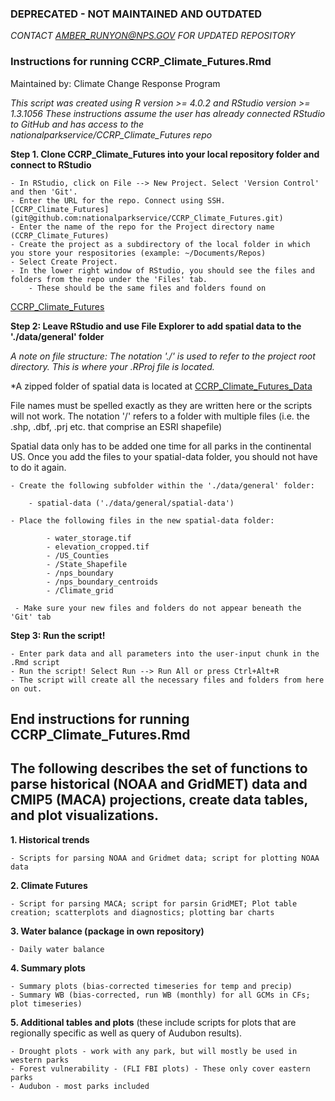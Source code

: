 ### DEPRECATED - NOT MAINTAINED AND OUTDATED
*CONTACT AMBER_RUNYON@NPS.GOV FOR UPDATED REPOSITORY*

### Instructions for running CCRP_Climate_Futures.Rmd

Maintained by: Climate Change Response Program

*This script was created using R version >= 4.0.2 and RStudio version >= 1.3.1056*
*These instructions assume the user has already connected RStudio to GitHub and has access to the nationalparkservice/CCRP_Climate_Futures repo*

**Step 1. Clone CCRP_Climate_Futures into your local repository folder and connect to RStudio**

    - In RStudio, click on File --> New Project. Select 'Version Control' and then 'Git'.
    - Enter the URL for the repo. Connect using SSH. [CCRP_Climate_Futures] (git@github.com:nationalparkservice/CCRP_Climate_Futures.git)
    - Enter the name of the repo for the Project directory name (CCRP_Climate_Futures)
    - Create the project as a subdirectory of the local folder in which you store your respositories (example: ~/Documents/Repos)
    - Select Create Project. 
    - In the lower right window of RStudio, you should see the files and folders from the repo under the 'Files' tab. 
        - These should be the same files and folders found on 
[CCRP_Climate_Futures](https://github.com/nationalparkservice/CCRP_Climate_Futures)


**Step 2: Leave RStudio and use File Explorer to add spatial data to the './data/general' folder**

*A note on file structure: The notation './' is used to refer to the project root directory. This is where your .RProj file is located.*

*A zipped folder of spatial data is located at [CCRP_Climate_Futures_Data](https://doimspp.sharepoint.com/sites/NPS-CCRP-FCScienceAdaptation/Shared%20Documents/Forms/AllItems.aspx?newTargetListUrl=%2Fsites%2FNPS%2DCCRP%2DFCScienceAdaptation%2FShared%20Documents&viewpath=%2Fsites%2FNPS%2DCCRP%2DFCScienceAdaptation%2FShared%20Documents%2FForms%2FAllItems%2Easpx&viewid=54c972dc%2D7b2e%2D4eb7%2Da737%2D42792988c0b3&id=%2Fsites%2FNPS%2DCCRP%2DFCScienceAdaptation%2FShared%20Documents%2FReproducible%20Climate%20Futures%2Fscript%20rewrites%2Fdata)

File names must be spelled exactly as they are written here or the scripts will not work. The notation '/' refers to a folder with multiple files (i.e. the .shp, .dbf, .prj etc. that comprise an ESRI shapefile)

Spatial data only has to be added one time for all parks in the continental US. Once you add the files to your spatial-data folder, you should not have to do it again. 
    
    - Create the following subfolder within the './data/general' folder:
    
        - spatial-data ('./data/general/spatial-data') 
        
    - Place the following files in the new spatial-data folder:

            - water_storage.tif 
            - elevation_cropped.tif
            - /US_Counties 
            - /State_Shapefile
            - /nps_boundary
            - /nps_boundary_centroids
            - /Climate_grid
            
     - Make sure your new files and folders do not appear beneath the 'Git' tab

                
**Step 3: Run the script!**
   
    - Enter park data and all parameters into the user-input chunk in the .Rmd script
    - Run the script! Select Run --> Run All or press Ctrl+Alt+R
    - The script will create all the necessary files and folders from here on out. 


## End instructions for running CCRP_Climate_Futures.Rmd
    

## The following describes the set of functions to parse historical (NOAA and GridMET) data and CMIP5 (MACA) projections, create data tables, and plot visualizations.

**1. Historical trends**

    - Scripts for parsing NOAA and Gridmet data; script for plotting NOAA data
    
**2. Climate Futures**

    - Script for parsing MACA; script for parsin GridMET; Plot table creation; scatterplots and diagnostics; plotting bar charts
    
**3. Water balance (package in own repository)**

    - Daily water balance
    
**4. Summary plots**

    - Summary plots (bias-corrected timeseries for temp and precip)
    - Summary WB (bias-corrected, run WB (monthly) for all GCMs in CFs; plot timeseries)
    
**5. Additional tables and plots** (these include scripts for plots that are regionally specific as well as query of Audubon results).

    - Drought plots - work with any park, but will mostly be used in western parks
    - Forest vulnerability - (FLI FBI plots) - These only cover eastern parks
    - Audubon - most parks included

